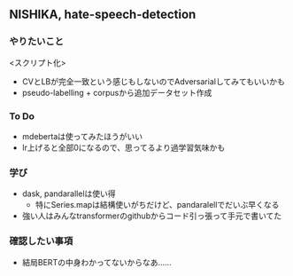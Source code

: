 ## NISHIKA, hate-speech-detection

### やりたいこと
<スクリプト化>
* CVとLBが完全一致という感じもしないのでAdversarialしてみてもいいかも
* pseudo-labelling + corpusから追加データセット作成

### To Do
* mdebertaは使ってみたほうがいい
* lr上げると全部0になるので、思ってるより過学習気味かも

### 学び
* dask, pandarallelは使い得
    * 特にSeries.mapは結構使いがちだけど、pandaralellでだいぶ早くなる
* 強い人はみんなtransformerのgithubからコード引っ張って手元で書いてた

### 確認したい事項
* 結局BERTの中身わかってないからなあ......